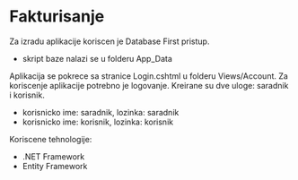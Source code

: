 # Fakturisanje

Za izradu aplikacije koriscen je Database First pristup.
* skript baze nalazi se u folderu App_Data

Aplikacija se pokrece sa stranice Login.cshtml u folderu Views/Account. Za koriscenje aplikacije potrebno je logovanje. Kreirane su dve uloge: saradnik i korisnik.
* korisnicko ime: saradnik, lozinka: saradnik
* korisnicko ime: korisnik, lozinka: korisnik

Koriscene tehnologije:
* .NET Framework
* Entity Framework
